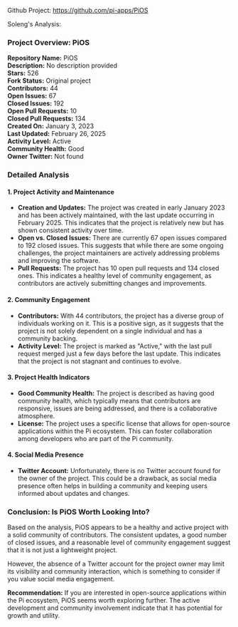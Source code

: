 Github Project: https://github.com/pi-apps/PiOS

Soleng's Analysis:

### Project Overview: PiOS

**Repository Name:** PiOS  
**Description:** No description provided  
**Stars:** 526  
**Fork Status:** Original project  
**Contributors:** 44  
**Open Issues:** 67  
**Closed Issues:** 192  
**Open Pull Requests:** 10  
**Closed Pull Requests:** 134  
**Created On:** January 3, 2023  
**Last Updated:** February 26, 2025  
**Activity Level:** Active  
**Community Health:** Good  
**Owner Twitter:** Not found  

### Detailed Analysis

#### 1. **Project Activity and Maintenance**
- **Creation and Updates:** The project was created in early January 2023 and has been actively maintained, with the last update occurring in February 2025. This indicates that the project is relatively new but has shown consistent activity over time.
- **Open vs. Closed Issues:** There are currently 67 open issues compared to 192 closed issues. This suggests that while there are some ongoing challenges, the project maintainers are actively addressing problems and improving the software.
- **Pull Requests:** The project has 10 open pull requests and 134 closed ones. This indicates a healthy level of community engagement, as contributors are actively submitting changes and improvements.

#### 2. **Community Engagement**
- **Contributors:** With 44 contributors, the project has a diverse group of individuals working on it. This is a positive sign, as it suggests that the project is not solely dependent on a single individual and has a community backing.
- **Activity Level:** The project is marked as "Active," with the last pull request merged just a few days before the last update. This indicates that the project is not stagnant and continues to evolve.

#### 3. **Project Health Indicators**
- **Good Community Health:** The project is described as having good community health, which typically means that contributors are responsive, issues are being addressed, and there is a collaborative atmosphere.
- **License:** The project uses a specific license that allows for open-source applications within the Pi ecosystem. This can foster collaboration among developers who are part of the Pi community.

#### 4. **Social Media Presence**
- **Twitter Account:** Unfortunately, there is no Twitter account found for the owner of the project. This could be a drawback, as social media presence often helps in building a community and keeping users informed about updates and changes.

### Conclusion: Is PiOS Worth Looking Into?

Based on the analysis, PiOS appears to be a healthy and active project with a solid community of contributors. The consistent updates, a good number of closed issues, and a reasonable level of community engagement suggest that it is not just a lightweight project. 

However, the absence of a Twitter account for the project owner may limit its visibility and community interaction, which is something to consider if you value social media engagement.

**Recommendation:** If you are interested in open-source applications within the Pi ecosystem, PiOS seems worth exploring further. The active development and community involvement indicate that it has potential for growth and utility.